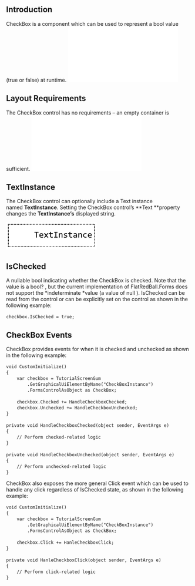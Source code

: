 ## Introduction

CheckBox is a component which can be used to represent a bool value (true or false) at runtime. [![](/wp-content/uploads/2017/12/2017-12-13_07-13-04.gif.md)](/wp-content/uploads/2017/12/2017-12-13_07-13-04.gif.md)

## Layout Requirements

The CheckBox control has no requirements – an empty container is sufficient. [![](/wp-content/uploads/2017/12/img_5a485e78076db.png.md)](/wp-content/uploads/2017/12/img_5a485e78076db.png.md)

## TextInstance

The CheckBox control can optionally include a Text instance named **TextInstance**. Setting the CheckBox control’s **Text **property changes the **TextInstance’s** displayed string.

![](/media/2017-12-img_5a49250c06a00.png)

## IsChecked

A nullable bool indicating whether the CheckBox is checked. Note that the value is a bool? , but the current implementation of FlatRedBall.Forms does not support the *indeterminate *value (a value of null ). IsChecked can be read from the control or can be explicitly set on the control as shown in the following example:

``` lang:c#
checkbox.IsChecked = true;
```

## CheckBox Events

CheckBox provides events for when it is checked and unchecked as shown in the following example:

``` lang:c#
void CustomInitialize()
{
    var checkbox = TutorialScreenGum
        .GetGraphicalUiElementByName("CheckBoxInstance")
        .FormsControlAsObject as CheckBox;

    checkbox.Checked += HandleCheckboxChecked;
    checkbox.Unchecked += HandleCheckboxUnchecked;
}

private void HandleCheckboxChecked(object sender, EventArgs e)
{
    // Perform checked-related logic
}

private void HandleCheckboxUnchecked(object sender, EventArgs e)
{
    // Perform unchecked-related logic
}
```

CheckBox also exposes the more general Click event which can be used to handle any click regardless of IsChecked state, as shown in the following example:

``` lang:c#
void CustomInitialize()
{
    var checkbox = TutorialScreenGum
        .GetGraphicalUiElementByName("CheckBoxInstance")
        .FormsControlAsObject as CheckBox;

    checkbox.Click += HanleCheckboxClick;
}

private void HanleCheckboxClick(object sender, EventArgs e)
{
    // Perform click-related logic
}
```

 
